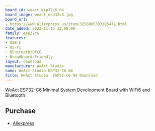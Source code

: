 ```yaml
---
board_id: weact_esp32c6_n4
board_image: weact_esp32c6.jpg
board_url:
- https://www.aliexpress.us/item/3256805383205472.html
date_added: 2023-11-15 12:00:00
family: esp32c6
features:
- USB-C
- Wi-Fi
- Bluetooth/BTLE
- Breadboard-Friendly
layout: download
manufacturer: WeAct Studio
name: WeAct Studio ESP32-C6 N4
title: WeAct Studio  ESP32-C6 N4 Download
---
```


WeAct ESP32-C6 Minimal System Development Board with WiFi6 and Bluetooth

## Purchase
* [Aliexpress](https://www.aliexpress.us/item/3256805383205472.html)
